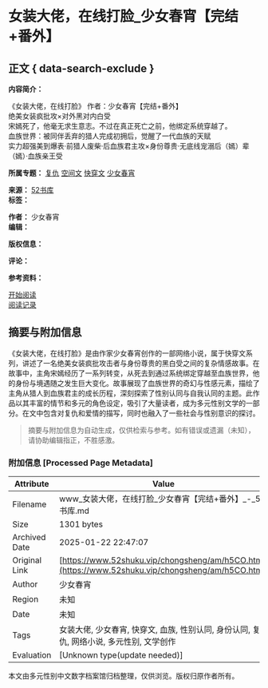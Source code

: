 # 女装大佬，在线打脸_少女春宵【完结+番外】

## 正文 { data-search-exclude }


**内容简介：**

《女装大佬，在线打脸》 作者：少女春宵【完结+番外】  
绝美女装疯批攻×对外黑对内白受  
宋嫣死了，他毫无求生意志。不过在真正死亡之前，他绑定系统穿越了。  
血族世界：被同伴丢弃的猎人完成初拥后，觉醒了一代血族的天赋  
实力超强美到爆表·前猎人废柴·后血族君主攻×身份尊贵·无底线宠溺后（嫣）辈（嫣）·血族亲王受  

**所属专题：** [复仇](https://www.52shuku.vip/tuijian/fuchou/) [空间文](https://www.52shuku.vip/tuijian/kongjianwen/) [快穿文](https://www.52shuku.vip/tuijian/kuaichuan/) [少女春宵](https://www.52shuku.vip/zuozhe/OFS.html "少女春宵")

**来源：** [52书库](https://www.52shuku.vip)  
**标签：**  

**作者：** 少女春宵  
**编辑：**  

**版权信息：**  

**评论：**  

**参考资料：**  

[开始阅读](https://www.52shuku.vip/chongsheng/am/h5CO_2.html "女装大佬，在线打脸_少女春宵【完结+番外】")  
[阅读记录](https://www.52shuku.vip/bookcase.html "女装大佬，在线打脸_少女春宵【完结+番外】阅读记录")
<!-- tcd_original_link https://www.52shuku.vip/chongsheng/am/h5CO.html -->


## 摘要与附加信息

<!-- tcd_abstract -->
《女装大佬，在线打脸》是由作家少女春宵创作的一部网络小说，属于快穿文系列，讲述了一名绝美女装疯批攻击者与身份尊贵的黑白受之间的复杂情感故事。在故事中，主角宋嫣经历了一系列转变，从死去到通过系统绑定穿越至血族世界，他的身份与境遇随之发生巨大变化。故事展现了血族世界的奇幻与性感元素，描绘了主角从猎人到血族君主的成长历程，深刻探索了性别认同与自我认同的主题。此作品以其丰富的情节和多元的角色设定，吸引了大量读者，成为多元性别文学的一部分。在文中包含对复仇和爱情的描写，同时也融入了一些社会与性别意识的探讨。
<!-- tcd_abstract_end -->

> 摘要与附加信息为自动生成，仅供检索与参考。如有错误或遗漏（未知），请协助编辑指正，不胜感激。

### 附加信息 [Processed Page Metadata]

| Attribute       | Value                                  |
|-----------------|----------------------------------------|
| Filename        | www_女装大佬，在线打脸_少女春宵【完结+番外】_-_52书库.md                             |
| Size            | 1301 bytes                           |
| Archived Date   | 2025-01-22 22:47:07                             |
| Original Link   | [https://www.52shuku.vip/chongsheng/am/h5CO.html](https://www.52shuku.vip/chongsheng/am/h5CO.html)                       |
| Author          | 少女春宵                               |
| Region          | 未知                               |
| Date            | 未知                                 |
| Tags            | 女装大佬, 少女春宵, 快穿文, 血族, 性别认同, 身份认同, 复仇, 网络小说, 多元性别, 文学创作                                 |
| Evaluation            | [Unknown type(update needed)]                                 |
<!-- tcd_table_end -->

本文由多元性别中文数字档案馆归档整理，仅供浏览。版权归原作者所有。
